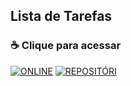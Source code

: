 ## Lista de Tarefas

### ☕ Clique para acessar


[![ONLINE](https://img.shields.io/badge/-ONLINE-blue?style=for-the-badge)](http://git.elio.rf.gd/lista-tarefas/)
[![REPOSITÓRI](https://img.shields.io/badge/-LOCAL/BAIXAR-blueviolet?style=for-the-badge)](#)


